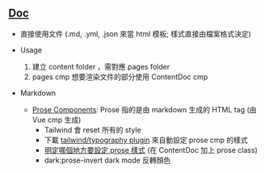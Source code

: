 ## [Doc](https://content.nuxt.com/get-started/installation) 
 - 直接使用文件 (.md, .yml, .json 來當 html 模板; 樣式直接由檔案格式決定)
 - Usage
    1. 建立 content folder ，需對應 pages folder
    2. pages cmp 想要渲染文件的部分使用 ContentDoc cmp

 - Markdown
   - [Prose Components](https://content.nuxt.com/usage/markdown#prose-components): Prose 指的是由 markdown 生成的 HTML tag (由 Vue cmp 生成)
     - Tailwind 會 reset 所有的 style
     - 下載 [tailwind/typography plugin](https://github.com/tailwindlabs/tailwindcss-typography) 來自動設定 prose cmp 的樣式
     - [明定哪個地方要設定 prose 樣式](https://github.com/tailwindlabs/tailwindcss-typography) (在 ContentDoc 加上 prose class)
     - dark:prose-invert dark mode 反轉顏色